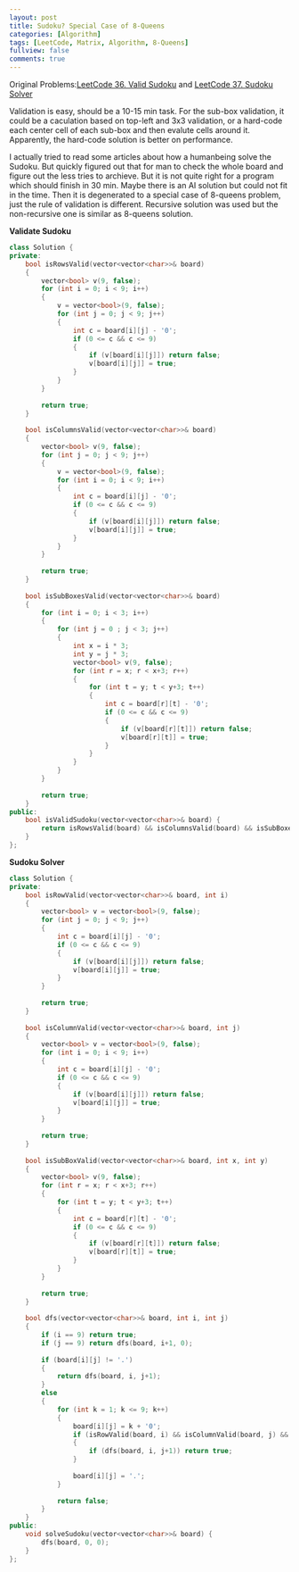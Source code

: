 ```yaml
---
layout: post
title: Sudoku? Special Case of 8-Queens
categories: [Algorithm]
tags: [LeetCode, Matrix, Algorithm, 8-Queens]
fullview: false
comments: true
---
```


Original Problems:[LeetCode 36. Valid Sudoku](https://leetcode.com/problems/valid-sudoku/description/) and [LeetCode 37. Sudoku Solver](https://leetcode.com/problems/sudoku-solver/description/)

Validation is easy, should be a 10-15 min task. For the sub-box validation, it could be a caculation based on top-left and 3x3 validation, or a hard-code each center cell of each sub-box and then evalute cells around it. Apparently, the hard-code solution is better on performance.

I actually tried to read some articles about how a humanbeing solve the Sudoku. But quickly figured out that for man to check the whole board and figure out the less tries to archieve. But it is not quite right for a program which should finish in 30 min. Maybe there is an AI solution but could not fit in the time. Then it is degenerated to a special case of 8-queens problem, just the rule of validation is different. Recursive solution was used but the non-recursive one is similar as 8-queens solution.

**Validate Sudoku**
```C++
class Solution {
private:
    bool isRowsValid(vector<vector<char>>& board)
    {
        vector<bool> v(9, false);
        for (int i = 0; i < 9; i++)
        {
            v = vector<bool>(9, false);
            for (int j = 0; j < 9; j++)
            {
                int c = board[i][j] - '0';
                if (0 <= c && c <= 9)
                {
                    if (v[board[i][j]]) return false;
                    v[board[i][j]] = true;
                }
            }
        }
                  
        return true;
    }
    
    bool isColumnsValid(vector<vector<char>>& board)
    {
        vector<bool> v(9, false);
        for (int j = 0; j < 9; j++)
        {
            v = vector<bool>(9, false);
            for (int i = 0; i < 9; i++)
            {
                int c = board[i][j] - '0';
                if (0 <= c && c <= 9)
                {
                    if (v[board[i][j]]) return false;
                    v[board[i][j]] = true;
                }
            }
        }
                  
        return true;    
    }
    
    bool isSubBoxesValid(vector<vector<char>>& board)
    {
        for (int i = 0; i < 3; i++)
        {
            for (int j = 0 ; j < 3; j++)
            {
                int x = i * 3;
                int y = j * 3;
                vector<bool> v(9, false);
                for (int r = x; r < x+3; r++)
                {
                    for (int t = y; t < y+3; t++)
                    {
                        int c = board[r][t] - '0';
                        if (0 <= c && c <= 9)
                        {
                            if (v[board[r][t]]) return false;
                            v[board[r][t]] = true;
                        }
                    }
                }
            }
        }
                                  
        return true;
    }
public:
    bool isValidSudoku(vector<vector<char>>& board) {
        return isRowsValid(board) && isColumnsValid(board) && isSubBoxesValid(board);
    }
};
```

**Sudoku Solver**
```C++
class Solution {
private:
    bool isRowValid(vector<vector<char>>& board, int i)
    {
        vector<bool> v = vector<bool>(9, false);
        for (int j = 0; j < 9; j++)
        {
            int c = board[i][j] - '0';
            if (0 <= c && c <= 9)
            {
                if (v[board[i][j]]) return false;
                v[board[i][j]] = true;
            }
        }
        
        return true;
    }
    
    bool isColumnValid(vector<vector<char>>& board, int j)
    {
        vector<bool> v = vector<bool>(9, false);
        for (int i = 0; i < 9; i++)
        {
            int c = board[i][j] - '0';
            if (0 <= c && c <= 9)
            {
                if (v[board[i][j]]) return false;
                v[board[i][j]] = true;
            }
        }
        
        return true;        
    }
    
    bool isSubBoxValid(vector<vector<char>>& board, int x, int y)
    {
        vector<bool> v(9, false);
        for (int r = x; r < x+3; r++)
        {
            for (int t = y; t < y+3; t++)
            {
                int c = board[r][t] - '0';
                if (0 <= c && c <= 9)
                {
                    if (v[board[r][t]]) return false;
                    v[board[r][t]] = true;
                }
            }
        }
        
        return true;
    }
    
    bool dfs(vector<vector<char>>& board, int i, int j)
    {
        if (i == 9) return true;
        if (j == 9) return dfs(board, i+1, 0);
        
        if (board[i][j] != '.')
        {
            return dfs(board, i, j+1);
        }
        else
        {
            for (int k = 1; k <= 9; k++)
            {
                board[i][j] = k + '0';
                if (isRowValid(board, i) && isColumnValid(board, j) && isSubBoxValid(board, (i/3)*3, (j/3)*3))
                {
                    if (dfs(board, i, j+1)) return true;
                }
                
                board[i][j] = '.';
            }
            
            return false;
        }
    }
public:
    void solveSudoku(vector<vector<char>>& board) {
        dfs(board, 0, 0);
    }
};
```